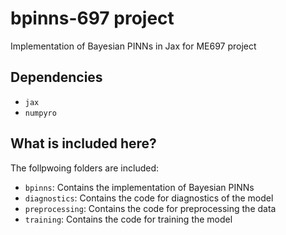 # bpinns-697 project
Implementation of Bayesian PINNs in Jax for ME697 project

## Dependencies
- `jax`
- `numpyro`

## What is included here?
The follpwoing folders are included:
- `bpinns`: Contains the implementation of Bayesian PINNs
- `diagnostics`: Contains the code for diagnostics of the model
- `preprocessing`: Contains the code for preprocessing the data
- `training`: Contains the code for training the model
